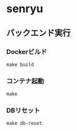 # senryu

## バックエンド実行
### Dockerビルド
```
make build
```

### コンテナ起動
```
make
```

### DBリセット
```
make db-reset
```

